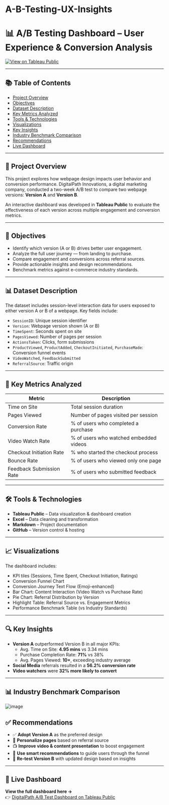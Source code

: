 # A-B-Testing-UX-Insights
# 📊 A/B Testing Dashboard – User Experience & Conversion Analysis

[![View on Tableau Public](https://img.shields.io/badge/View%20Dashboard-Tableau-blue?style=for-the-badge&logo=tableau)](https://public.tableau.com/views/digitalpath/Dashboard1?:language=en-US&publish=yes&:sid=&:display_count=n&:origin=viz_share_link)

---

## 📚 Table of Contents

- [Project Overview](#project-overview)
- [Objectives](#objectives)
- [Dataset Description](#dataset-description)
- [Key Metrics Analyzed](#key-metrics-analyzed)
- [Tools & Technologies](#tools--technologies)
- [Visualizations](#visualizations)
- [Key Insights](#key-insights)
- [Industry Benchmark Comparison](#industry-benchmark-comparison)
- [Recommendations](#recommendations)
- [Live Dashboard](#live-dashboard)

---

## 📁 Project Overview

This project explores how webpage design impacts user behavior and conversion performance. DigitalPath Innovations, a digital marketing company, conducted a two-week A/B test to compare two webpage versions: **Version A** and **Version B**. 

An interactive dashboard was developed in **Tableau Public** to evaluate the effectiveness of each version across multiple engagement and conversion metrics.

---

## 🎯 Objectives

- Identify which version (A or B) drives better user engagement.
- Analyze the full user journey — from landing to purchase.
- Compare engagement and conversions across referral sources.
- Provide actionable insights and design recommendations.
- Benchmark metrics against e-commerce industry standards.

---

## 📊 Dataset Description

The dataset includes session-level interaction data for users exposed to either version A or B of a webpage. Key fields include:

- `SessionID`: Unique session identifier  
- `Version`: Webpage version shown (A or B)  
- `TimeSpent`: Seconds spent on site  
- `PagesViewed`: Number of pages per session  
- `ActionsTaken`: Clicks, form submissions  
- `ProductViewed`, `ProductAdded`, `CheckoutInitiated`, `PurchaseMade`: Conversion funnel events  
- `VideoWatched`, `FeedbackSubmitted`  
- `ReferralSource`: Traffic origin

---

## 📌 Key Metrics Analyzed


| Metric                    | Description                              |
|---------------------------|------------------------------------------|
| Time on Site              | Total session duration                   |
| Pages Viewed              | Number of pages visited per session      |
| Conversion Rate           | % of users who completed a purchase      |
| Video Watch Rate          | % of users who watched embedded videos   |
| Checkout Initiation Rate  | % who started the checkout process       |
| Bounce Rate               | % of users who viewed only one page      |
| Feedback Submission Rate  | % of users who submitted feedback        |

---

## 🛠️ Tools & Technologies

- **Tableau Public** – Data visualization & dashboard creation  
- **Excel** – Data cleaning and transformation  
- **Markdown** – Project documentation  
- **GitHub** – Version control & hosting

---

## 📈 Visualizations

The dashboard includes:
- KPI tiles (Sessions, Time Spent, Checkout Initiation, Ratings)
- Conversion Funnel Chart
- Conversion Journey Text Flow (Emoji-enhanced)
- Bar Chart: Content Interaction (Video Watch vs Purchase Rate)
- Pie Chart: Referral Distribution by Version
- Highlight Table: Referral Source vs. Engagement Metrics
- Performance Benchmark Table (vs Industry Standards)

---

## 🔍 Key Insights

- **Version A** outperformed Version B in all major KPIs:
  - Avg. Time on Site: **4.95 mins** vs 3.34 mins
  - Purchase Completion Rate: **71%** vs 38%
  - Avg. Pages Viewed: **10+**, exceeding industry average
- **Social Media** referrals resulted in a **56.2% conversion rate**
- **Video watchers** were **32% more likely to convert**

---

## 📊 Industry Benchmark Comparison



![image](https://github.com/user-attachments/assets/3f4ae35c-f7a3-4d44-97a4-6eee5e1bbced)








 

## ✅ Recommendations

- ✅ **Adopt Version A** as the preferred design  
- 🎯 **Personalize pages** based on referral source  
- 📺 **Improve video & content presentation** to boost engagement  
- 🧠 **Use smart recommendations** to guide users through the funnel  
- 🔁 **Re-test Version B** with updated design based on insights

---

## 🔗 Live Dashboard

**View the full dashboard here →**  
👉 [DigitalPath A/B Test Dashboard on Tableau Public](https://public.tableau.com/views/digitalpath/Dashboard1?:language=en-US&publish=yes&:sid=&:display_count=n&:origin=viz_share_link)
